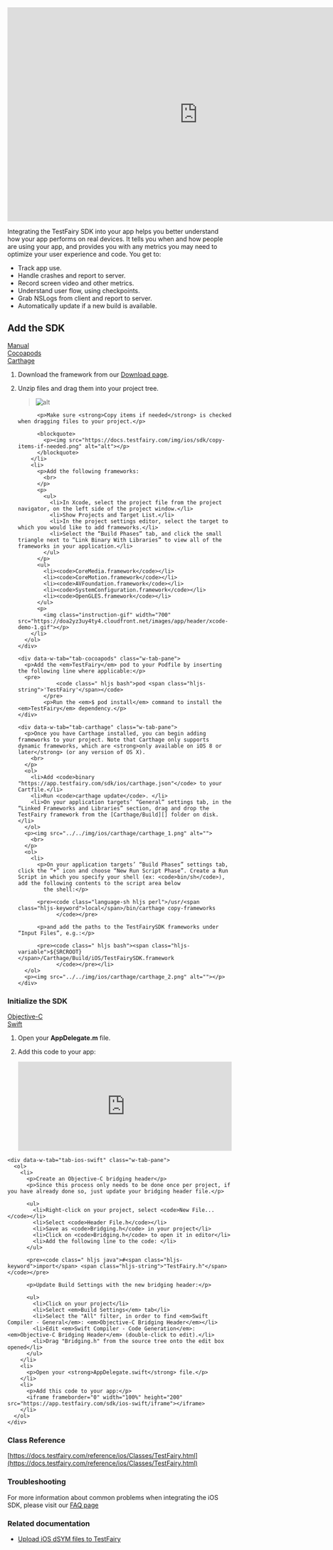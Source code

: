 <iframe width="854" height="480" src="https://www.youtube.com/embed/DhRX5UukvPM" frameborder="0" allow="autoplay; encrypted-media" allowfullscreen></iframe>

Integrating the TestFairy SDK into your app helps you better understand how your app performs on real devices. It tells you when and how people are using your app, and provides you with any metrics you may need to optimize your user experience and code.
You get to: 

* Track app use. 
* Handle crashes and report to server. 
* Record screen video and other metrics. 
* Understand user flow, using checkpoints. 
* Grab NSLogs from client and report to server. 
* Automatically update if a new build is available.

## Add the SDK

<div data-duration-in="300" data-duration-out="100" class="docs-tabs w-tabs">
  <div class="docs-tabs-menu w-tab-menu" style="flex-wrap: wrap;">
    <a data-w-tab="tab-manual" class="docs-tab w-inline-block w-tab-link w--current" style="margin: 2px;" href="#manual">
      <div>Manual</div>
    </a>
    <a data-w-tab="tab-cocoapods" class="docs-tab w-inline-block w-tab-link" style="margin: 2px;" href="#cocoapods">
      <div>Cocoapods</div>
    </a>
    <a data-w-tab="tab-carthage" class="docs-tab w-inline-block w-tab-link" style="margin: 2px;" href="#carthage">
      <div>Carthage</div>
    </a>
  </div>

  <div class="docs-tabs-content w-tab-content">
    <div data-w-tab="tab-manual" class="w-tab-pane w--tab-active">
      <ol>
        <li>Download the framework from our <a href="https://app.testfairy.com/sdk/ios/" target="_blank">Download page</a>.</li>
        <li>
          <p>Unzip files and drag them into your project tree.</p>
          <blockquote>
            <p><img src="https://app.testfairy.com/images/app/sdk/tutorial-unzip-files.png" alt="alt"></p>
          </blockquote>

          <p>Make sure <strong>Copy items if needed</strong> is checked when dragging files to your project.</p>

          <blockquote>
            <p><img src="https://docs.testfairy.com/img/ios/sdk/copy-items-if-needed.png" alt="alt"></p>
          </blockquote>
        </li>
        <li>
          <p>Add the following frameworks:
            <br>
          </p>
          <p>
            <ul>
              <li>In Xcode, select the project file from the project navigator, on the left side of the project window.</li>
              <li>Show Projects and Target List.</li>
              <li>In the project settings editor, select the target to which you would like to add frameworks.</li>
              <li>Select the “Build Phases” tab, and click the small triangle next to “Link Binary With Libraries” to view all of the frameworks in your application.</li>
            </ul>
          </p>
          <ul>
            <li><code>CoreMedia.framework</code></li>
            <li><code>CoreMotion.framework</code></li>
            <li><code>AVFoundation.framework</code></li>
            <li><code>SystemConfiguration.framework</code></li>
            <li><code>OpenGLES.framework</code></li>
          </ul>
          <p>
            <img class="instruction-gif" width="700" src="https://doa2yz3uy4ty4.cloudfront.net/images/app/header/xcode-demo-1.gif"></p>
        </li>
      </ol>
    </div>

    <div data-w-tab="tab-cocoapods" class="w-tab-pane">
      <p>Add the <em>TestFairy</em> pod to your Podfile by inserting the following line where applicable:</p>
      <pre>
				<code class=" hljs bash">pod <span class="hljs-string">'TestFairy'</span></code>
			</pre>
			<p>Run the <em>$ pod install</em> command to install the <em>TestFairy</em> dependency.</p>
    </div>

    <div data-w-tab="tab-carthage" class="w-tab-pane">
      <p>Once you have Carthage installed, you can begin adding frameworks to your project. Note that Carthage only supports dynamic frameworks, which are <strong>only available on iOS 8 or later</strong> (or any version of OS X).
        <br>
      </p>
      <ol>
        <li>Add <code>binary "https://app.testfairy.com/sdk/ios/carthage.json"</code> to your Cartfile.</li>
        <li>Run <code>carthage update</code>. </li>
        <li>On your application targets’ “General” settings tab, in the “Linked Frameworks and Libraries” section, drag and drop the TestFairy framework from the [Carthage/Build][] folder on disk.</li>
      </ol>
      <p><img src="../../img/ios/carthage/carthage_1.png" alt="">
        <br>
      </p>
      <ol>
        <li>
          <p>On your application targets’ “Build Phases” settings tab, click the “+” icon and choose “New Run Script Phase”. Create a Run Script in which you specify your shell (ex: <code>bin/sh</code>), add the following contents to the script area below
            the shell:</p>

          <pre><code class="language-sh hljs perl">/usr/<span class="hljs-keyword">local</span>/bin/carthage copy-frameworks
				</code></pre>

          <p>and add the paths to the TestFairySDK frameworks under “Input Files”, e.g.:</p>

          <pre><code class=" hljs bash"><span class="hljs-variable">${SRCROOT}</span>/Carthage/Build/iOS/TestFairySDK.framework
				</code></pre></li>
      </ol>
      <p><img src="../../img/ios/carthage/carthage_2.png" alt=""></p>
    </div>

  </div>
</div>

### Initialize the SDK

<div data-duration-in="300" data-duration-out="100" class="docs-tabs w-tabs">
  <div class="docs-tabs-menu w-tab-menu" style="flex-wrap: wrap;">
    <a data-w-tab="tab-ios-objc" class="docs-tab w-inline-block w-tab-link w--current" style="margin: 2px;" href="#ios-objc">
      <div>Objective-C</div>
    </a>
    <a data-w-tab="tab-ios-swift" class="docs-tab w-inline-block w-tab-link" style="margin: 2px;" href="#ios-swift">
      <div>Swift</div>
    </a>
  </div>

  <div class="docs-tabs-content w-tab-content">
    <div data-w-tab="tab-ios-objc" class="w-tab-pane w--tab-active">
      <ol>
        <li>
          <p>Open your <strong>AppDelegate.m</strong> file.</p>
        </li>
        <li>
          <p>Add this code to your app:</p>
          <iframe frameborder="0" width="100%" height="200" src="https://app.testfairy.com/sdk/ios/iframe"></iframe>
        </li>
      </ol>
    </div>

    <div data-w-tab="tab-ios-swift" class="w-tab-pane">
      <ol>
        <li>
          <p>Create an Objective-C bridging header</p>
          <p>Since this process only needs to be done once per project, if you have already done so, just update your bridging header file.</p>

          <ul>
            <li>Right-click on your project, select <code>New File...</code></li>
            <li>Select <code>Header File.h</code></li>
            <li>Save as <code>Bridging.h</code> in your project</li>
            <li>Click on <code>Bridging.h</code> to open it in editor</li>
            <li>Add the following line to the code: </li>
          </ul>

          <pre><code class=" hljs java">#<span class="hljs-keyword">import</span> <span class="hljs-string">"TestFairy.h"</span></code></pre>

          <p>Update Build Settings with the new bridging header:</p>

          <ul>
            <li>Click on your project</li>
            <li>Select <em>Build Settings</em> tab</li>
            <li>Select the "All" filter, in order to find <em>Swift Compiler - General</em>: <em>Objective-C Bridging Header</em></li>
            <li>Edit <em>Swift Compiler - Code Generation</em>: <em>Objective-C Bridging Header</em> (double-click to edit).</li>
            <li>Drag "Bridging.h" from the source tree onto the edit box opened</li>
          </ul>
        </li>
        <li>
          <p>Open your <strong>AppDelegate.swift</strong> file.</p>
        </li>
        <li>
          <p>Add this code to your app:</p>
          <iframe frameborder="0" width="100%" height="200" src="https://app.testfairy.com/sdk/ios-swift/iframe"></iframe>
        </li>
      </ol>
    </div>

  </div>
</div>

### Class Reference 

[https://docs.testfairy.com/reference/ios/Classes/TestFairy.html](https://docs.testfairy.com/reference/ios/Classes/TestFairy.html) 

### Troubleshooting 

For more information about common problems when integrating the iOS SDK, please visit
our [FAQ page](https://docs.testfairy.com/FAQ.html) 

### Related documentation 

* [Upload iOS dSYM files to TestFairy](/iOS_SDK/Uploading_dSyms_to_TestFairy.html)
